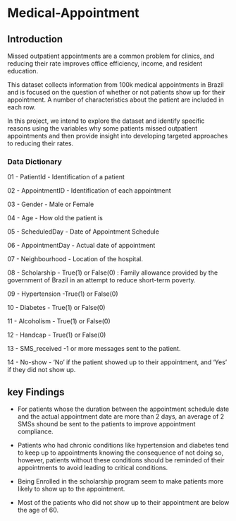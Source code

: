 # Medical-Appointment

## Introduction

Missed outpatient appointments are a common problem for clinics, and reducing their rate improves office efficiency, income, and resident education.

This dataset collects information from 100k medical appointments in Brazil and is focused on the question of whether or not patients show up for their appointment. A number of characteristics about the patient are included in each row.

In this project, we intend to explore the dataset and identify specific reasons using the variables why some patients missed outpatient appointments and then provide insight into developing targeted approaches to reducing their rates.

### Data Dictionary

01 - PatientId - Identification of a patient

02 - AppointmentID - Identification of each appointment

03 - Gender - Male or Female

04 - Age - How old the patient is

05 - ScheduledDay - Date of Appointment Schedule

06 - AppointmentDay - Actual date of appointment

07 - Neighbourhood - Location of the hospital.

08 - Scholarship - True(1) or False(0) : Family allowance provided by the government of Brazil in an attempt to reduce short-term poverty.

09 - Hypertension -True(1) or False(0)

10 - Diabetes - True(1) or False(0)

11 - Alcoholism - True(1) or False(0)

12 - Handcap - True(1) or False(0)

13 - SMS_received -1 or more messages sent to the patient.

14 - No-show - ‘No’ if the patient showed up to their appointment, and ‘Yes’ if they did not show up.


## key Findings

- For patients whose the duration between the appointment schedule date and the actual appointment date are more than 2 days, an average of 2 SMSs shound be sent to the patients to improve appointment compliance.

- Patients who had chronic conditions like hypertension and diabetes tend to keep up to appointments knowing the consequence of not doing so, however, patients without these conditions should be reminded of their appointments to avoid leading to critical conditions.

- Being Enrolled in the scholarship program seem to make patients more likely to show up to the appointment.

- Most of the patients who did not show up to their appointment are below the age of 60.
